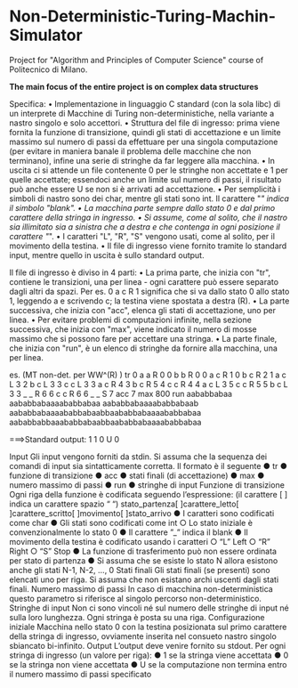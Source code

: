 # Non-Deterministic-Turing-Machin-Simulator
Project for "Algorithm and Principles of Computer Science" course of Politecnico di Milano.

**The main focus of the entire project is on complex data structures**

Specifica:
• Implementazione in linguaggio C standard (con la sola libc) di un interprete
di Macchine di Turing non-deterministiche, nella variante a nastro singolo e
solo accettori.
• Struttura del file di ingresso: prima viene fornita la funzione di transizione,
quindi gli stati di accettazione e un limite massimo sul numero di passi da
effettuare per una singola computazione (per evitare in maniera banale il
problema delle macchine che non terminano), infine una serie di stringhe
da far leggere alla macchina.
• In uscita ci si attende un file contenente 0 per le stringhe non accettate e 1
per quelle accettate; essendoci anche un limite sul numero di passi, il
risultato può anche essere U se non si è arrivati ad accettazione.
• Per semplicità i simboli di nastro sono dei char, mentre gli stati sono
int. Il carattere "_" indica il simbolo "blank".
• La macchina parte sempre dallo stato 0 e dal primo carattere della
stringa in ingresso.
• Si assume, come al solito, che il nastro sia illimitato sia a sinistra che a
destra e che contenga in ogni posizione il carattere "_".
• I caratteri "L", "R", "S" vengono usati, come al solito, per il movimento
della testina.
• Il file di ingresso viene fornito tramite lo standard input, mentre
quello in uscita è sullo standard output.

Il file di ingresso è diviso in 4 parti:
• La prima parte, che inizia con "tr", contiene le transizioni, una per linea -
ogni carattere può essere separato dagli altri da spazi.
Per es. 0 a c R 1 significa che si va dallo stato 0 allo stato 1, leggendo a e
scrivendo c; la testina viene spostata a destra (R).
• La parte successiva, che inizia con "acc", elenca gli stati di accettazione, uno
per linea.
• Per evitare problemi di computazioni infinite, nella sezione successiva, che
inizia con "max", viene indicato il numero di mosse massimo che si possono
fare per accettare una stringa.
• La parte finale, che inizia con "run", è un elenco di stringhe da fornire alla
macchina, una per linea.

es. (MT non-det. per WW^(R) )
tr
0 a a R 0
0 b b R 0
0 a c R 1
0 b c R 2
1 a c L 3
2 b c L 3
3 c c L 3
3 a c R 4
3 b c R 5
4 c c R 4
4 a c L 3
5 c c R 5
5 b c L 3
3 _ _ R 6
6 c c R 6
6 _ _ S 7
acc
7
max
800
run
aababbabaa
aababbabaaaababbabaa
aababbabaaaababbabaab
aababbabaaaababbabaabbaababbabaaaababbabaa
aababbabbaaababbabaabbaababbabaaaababbabaa

===>Standard output:
1
1
0
U
0




Input
Gli input vengono forniti da stdin.
Si assuma che la sequenza dei comandi di input sia sintatticamente corretta.
Il formato è il seguente
● tr
● funzione di transizione
● acc
● stati finali (di accettazione)
● max
● numero massimo di passi
● run
● stringhe di input
Funzione di transizione
Ogni riga della funzione è codificata seguendo l’espressione:
(il carattere [ ] indica un carattere spazio “ “)
stato_partenza[ ]carattere_letto[ ]carattere_scritto[ ]movimento[ ]stato_arrivo
● I caratteri sono codificati come char
● Gli stati sono codificati come int
○ Lo stato iniziale è convenzionalmente lo stato 0
● Il carattere ”_” indica il blank
● Il movimento della testina è codificato usando i caratteri
○ “L” Left
○ “R” Right
○ “S” Stop
● La funzione di trasferimento può non essere ordinata per stato di partenza
● Si assuma che se esiste lo stato N allora esistono anche gli stati N-1, N-2, …, 0
Stati finali
Gli stati finali (se presenti) sono elencati uno per riga.
Si assuma che non esistano archi uscenti dagli stati finali.
Numero massimo di passi
In caso di macchina non-deterministica questo parametro si riferisce al singolo percorso
non-deterministico.
Stringhe di input
Non ci sono vincoli né sul numero delle stringhe di input né sulla loro lunghezza.
Ogni stringa è posta su una riga.
Configurazione iniziale
Macchina nello stato 0 con la testina posizionata sul primo carattere della stringa di
ingresso, ovviamente inserita nel consueto nastro singolo sbiancato bi-infinito.
Output
L’output deve venire fornito su stdout.
Per ogni stringa di ingresso (un valore per riga):
● 1 se la stringa viene accettata
● 0 se la stringa non viene accettata
● U se la computazione non termina entro il numero massimo di passi specificato
